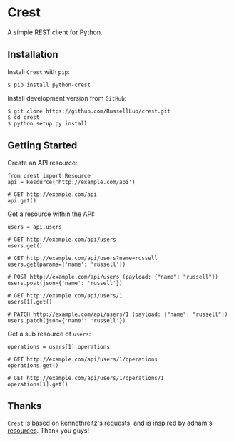 Crest
=====

A simple REST client for Python.


Installation
------------

Install `Crest` with `pip`:

    $ pip install python-crest

Install development version from `GitHub`:

    $ git clone https://github.com/RussellLuo/crest.git
    $ cd crest
    $ python setup.py install


Getting Started
---------------

Create an API resource:

    from crest import Resource
    api = Resource('http://example.com/api')

    # GET http://example.com/api
    api.get()

Get a resource within the API:

    users = api.users

    # GET http://example.com/api/users
    users.get()

    # GET http://example.com/api/users?name=russell
    users.get(params={'name': 'russell'})

    # POST http://example.com/api/users (payload: {"name": "russell"})
    users.post(json={'name': 'russell'})

    # GET http://example.com/api/users/1
    users[1].get()

    # PATCH http://example.com/api/users/1 (payload: {"name": "russell"})
    users.patch(json={'name': 'russell'})

Get a sub resource of `users`:

    operations = users[1].operations

    # GET http://example.com/api/users/1/operations
    operations.get()

    # GET http://example.com/api/users/1/operations/1
    operations[1].get()


Thanks
------

`Crest` is based on kennethreitz's [requests][1], and is inspired by adnam's [resources][2]. Thank you guys!


[1]: https://github.com/kennethreitz/requests
[2]: https://github.com/adnam/resources
